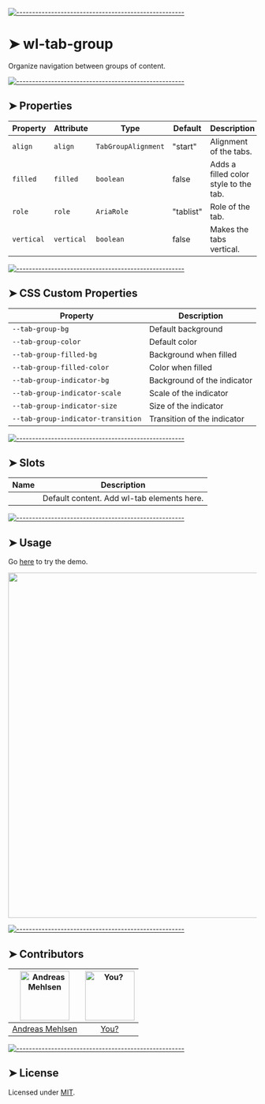 
[![-----------------------------------------------------](https://raw.githubusercontent.com/andreasbm/readme/master/assets/lines/colored.png)](#wl-tab-group)

# ➤ wl-tab-group

Organize navigation between groups of content.


[![-----------------------------------------------------](https://raw.githubusercontent.com/andreasbm/readme/master/assets/lines/colored.png)](#properties)

## ➤ Properties

| Property   | Attribute  | Type                | Default   | Description                           |
|------------|------------|---------------------|-----------|---------------------------------------|
| `align`    | `align`    | `TabGroupAlignment` | "start"   | Alignment of the tabs.                |
| `filled`   | `filled`   | `boolean`           | false     | Adds a filled color style to the tab. |
| `role`     | `role`     | `AriaRole`          | "tablist" | Role of the tab.                      |
| `vertical` | `vertical` | `boolean`           | false     | Makes the tabs vertical.              |


[![-----------------------------------------------------](https://raw.githubusercontent.com/andreasbm/readme/master/assets/lines/colored.png)](#css-custom-properties)

## ➤ CSS Custom Properties

| Property                           | Description                 |
|------------------------------------|-----------------------------|
| `--tab-group-bg`                   | Default background          |
| `--tab-group-color`                | Default color               |
| `--tab-group-filled-bg`            | Background when filled      |
| `--tab-group-filled-color`         | Color when filled           |
| `--tab-group-indicator-bg`         | Background of the indicator |
| `--tab-group-indicator-scale`      | Scale of the indicator      |
| `--tab-group-indicator-size`       | Size of the indicator       |
| `--tab-group-indicator-transition` | Transition of the indicator |


[![-----------------------------------------------------](https://raw.githubusercontent.com/andreasbm/readme/master/assets/lines/colored.png)](#slots)

## ➤ Slots

| Name | Description                                |
|------|--------------------------------------------|
|      | Default content. Add wl-tab elements here. |



[![-----------------------------------------------------](https://raw.githubusercontent.com/andreasbm/readme/master/assets/lines/colored.png)](#usage)

## ➤ Usage

Go [here](https://weightless.dev/elements/tabs) to try the demo.

<a href="https://weightless.dev/elements/tabs" align="center">
  <img src="https://raw.githubusercontent.com/andreasbm/elements/master/screenshots/wl-tabs.png" width="700" />
</a>


[![-----------------------------------------------------](https://raw.githubusercontent.com/andreasbm/readme/master/assets/lines/colored.png)](#contributors)

## ➤ Contributors
	

| [<img alt="Andreas Mehlsen" src="https://avatars1.githubusercontent.com/u/6267397?s=460&v=4" width="100">](https://twitter.com/andreasmehlsen) | [<img alt="You?" src="https://joeschmoe.io/api/v1/random" width="100">](https://github.com/andreasbm/weightless/blob/master/CONTRIBUTING.md) |
|:--------------------------------------------------:|:--------------------------------------------------:|
| [Andreas Mehlsen](https://twitter.com/andreasmehlsen) | [You?](https://github.com/andreasbm/weightless/blob/master/CONTRIBUTING.md) |


[![-----------------------------------------------------](https://raw.githubusercontent.com/andreasbm/readme/master/assets/lines/colored.png)](#license)

## ➤ License
	
Licensed under [MIT](https://opensource.org/licenses/MIT).

